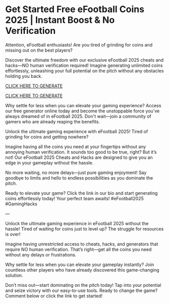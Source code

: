 # Get Started Free eFootball Coins 2025 | Instant Boost & No Verification

Attention, eFootball enthusiasts! Are you tired of grinding for coins and missing out on the best players?

Discover the ultimate freedom with our exclusive eFootball 2025 cheats and hacks—NO human verification required! Imagine generating unlimited coins effortlessly, unleashing your full potential on the pitch without any obstacles holding you back.


[CLICK HERE TO GENERATE](https://appbitly.com/efootball)

[CLICK HERE TO GENERATE](https://appbitly.com/efootball)

Why settle for less when you can elevate your gaming experience? Access our free generator online today and become the unstoppable force you've always dreamed of in eFootball 2025. Don't wait—join a community of gamers who are already reaping the benefits. 


Unlock the ultimate gaming experience with eFootball 2025! Tired of grinding for coins and getting nowhere? 

Imagine having all the coins you need at your fingertips without any annoying human verification. It sounds too good to be true, right? But it’s not! Our eFootball 2025 Cheats and Hacks are designed to give you an edge in your gameplay without the hassle.

No more waiting, no more delays—just pure gaming enjoyment!  Say goodbye to limits and hello to endless possibilities as you dominate the pitch.

Ready to elevate your game? Click the link in our bio and start generating coins effortlessly today! Your perfect team awaits! #eFootball2025 #GamingHacks

—

Unlock the ultimate gaming experience in eFootball 2025 without the hassle! Tired of waiting for coins just to level up? The struggle for resources is over!

Imagine having unrestricted access to cheats, hacks, and generators that require NO human verification. That’s right—get all the coins you need without any delays or frustrations.

Why settle for less when you can elevate your gameplay instantly? Join countless other players who have already discovered this game-changing solution.

Don’t miss out—start dominating on the pitch today! Tap into your potential and seize victory with our easy-to-use tools. Ready to change the game? Comment below or click the link to get started! 